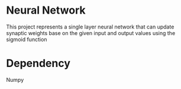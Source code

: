 # Neural Network
This project represents a single layer neural network that can update synaptic weights base on the given input and output values using the sigmoid function
# Dependency
Numpy
